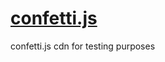 # [confetti.js](https://cdn.jsdelivr.net/gh/Niklus/confetti.js@main/confetti.min.js)

confetti.js cdn for testing purposes

